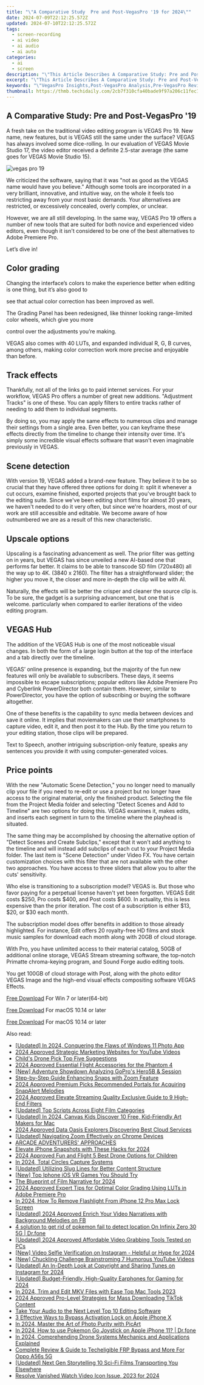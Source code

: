 ```yaml
---
title: "\"A Comparative Study  Pre and Post-VegasPro '19 for 2024\""
date: 2024-07-09T22:12:25.572Z
updated: 2024-07-10T22:12:25.572Z
tags: 
  - screen-recording
  - ai video
  - ai audio
  - ai auto
categories: 
  - ai
  - screen
description: "\"This Article Describes A Comparative Study: Pre and Post-VegasPro '19 for 2024\""
excerpt: "\"This Article Describes A Comparative Study: Pre and Post-VegasPro '19 for 2024\""
keywords: "\"VegasPro Insights,Post-VegasPro Analysis,Pre-VegasPro Review,VegasPro '19 Impacts,Pro Gaming Evolution,VegasPro 2019 Summary,Pre-Post VegasPro Comparison\""
thumbnail: https://thmb.techidaily.com/2cb7f310cfa40bade9f97a206c11fec1a7936d92f7d177b793679fa54a81c9a8.jpg
---
```


## A Comparative Study: Pre and Post-VegasPro '19

A fresh take on the traditional video editing program is VEGAS Pro 19\. New name, new features, but is VEGAS still the same under the surface? VEGAS has always involved some dice-rolling. In our evaluation of VEGAS Movie Studio 17, the video editor received a definite 2.5-star average (the same goes for VEGAS Movie Studio 15).

![vegas pro 19](https://images.wondershare.com/filmora/article-images/2022/07/vegas-pro-19.jpg)

We criticized the software, saying that it was "not as good as the VEGAS name would have you believe." Although some tools are incorporated in a very brilliant, innovative, and intuitive way, on the whole it feels too restricting away from your most basic demands. Your alternatives are restricted, or excessively concealed, overly complex, or unclear.

However, we are all still developing. In the same way, VEGAS Pro 19 offers a number of new tools that are suited for both novice and experienced video editors, even though it isn't considered to be one of the best alternatives to Adobe Premiere Pro.

Let’s dive in!

## Color grading

Changing the interface’s colors to make the experience better when editing is one thing, but it’s also good to

see that actual color correction has been improved as well.

The Grading Panel has been redesigned, like thinner looking range-limited color wheels, which give you more

control over the adjustments you’re making.

VEGAS also comes with 40 LUTs, and expanded individual R, G, B curves, among others, making color correction work more precise and enjoyable than before.

## Track effects

Thankfully, not all of the links go to paid internet services. For your workflow, VEGAS Pro offers a number of great new additions. "Adjustment Tracks" is one of these. You can apply filters to entire tracks rather of needing to add them to individual segments.

By doing so, you may apply the same effects to numerous clips and manage their settings from a single area. Even better, you can keyframe these effects directly from the timeline to change their intensity over time. It's simply some incredible visual effects software that wasn't even imaginable previously in VEGAS.

## Scene detection

With version 19, VEGAS added a brand-new feature. They believe it to be so crucial that they have offered three options for doing it: split it whenever a cut occurs, examine finished, exported projects that you've brought back to the editing suite. Since we've been editing short films for almost 20 years, we haven't needed to do it very often, but since we're hoarders, most of our work are still accessible and editable. We become aware of how outnumbered we are as a result of this new characteristic.

## Upscale options

Upscaling is a fascinating advancement as well. The prior filter was getting on in years, but VEGAS has since unveiled a new AI-based one that performs far better. It claims to be able to transcode SD film (720x480) all the way up to 4K. (3840 x 2160). The filter has a straightforward slider; the higher you move it, the closer and more in-depth the clip will be with AI.

Naturally, the effects will be better the crisper and cleaner the source clip is. To be sure, the gadget is a surprising advancement, but one that is welcome. particularly when compared to earlier iterations of the video editing program.

## VEGAS Hub

The addition of the VEGAS Hub is one of the most noticeable visual changes. In both the form of a large login button at the top of the interface and a tab directly over the timeline.

VEGAS’ online presence is expanding, but the majority of the fun new features will only be available to subscribers. These days, it seems impossible to escape subscriptions; popular editors like Adobe Premiere Pro and Cyberlink PowerDirector both contain them. However, similar to PowerDirector, you have the option of subscribing or buying the software altogether.

One of these benefits is the capability to sync media between devices and save it online. It implies that moviemakers can use their smartphones to capture video, edit it, and then post it to the Hub. By the time you return to your editing station, those clips will be prepared.

Text to Speech, another intriguing subscription-only feature, speaks any sentences you provide it with using computer-generated voices.

## Price points

With the new "Automatic Scene Detection," you no longer need to manually clip your file if you need to re-edit or use a project but no longer have access to the original material, only the finished product. Selecting the file from the Project Media folder and selecting "Detect Scenes and Add to Timeline" are two options for doing this. VEGAS examines it, makes edits, and inserts each segment in turn to the timeline where the playhead is situated.

The same thing may be accomplished by choosing the alternative option of "Detect Scenes and Create Subclips," except that it won't add anything to the timeline and will instead add subclips of each cut to your Project Media folder. The last item is "Scene Detection" under Video FX. You have certain customization choices with this filter that are not available with the other two approaches. You have access to three sliders that allow you to alter the cuts' sensitivity.

Who else is transitioning to a subscription model? VEGAS is. But those who favor paying for a perpetual license haven't yet been forgotten. VEGAS Edit costs $250, Pro costs $400, and Post costs $600\. In actuality, this is less expensive than the prior iteration. The cost of a subscription is either $13, $20, or $30 each month.

The subscription model does offer benefits in addition to those already highlighted. For instance, Edit offers 20 royalty-free HD films and stock music samples for download each month along with 20GB of cloud storage.

With Pro, you have unlimited access to their material catalog, 50GB of additional online storage, VEGAS Stream streaming software, the top-notch Primatte chroma-keying program, and Sound Forge audio editing tools.

You get 100GB of cloud storage with Post, along with the photo editor VEGAS Image and the high-end visual effects compositing software VEGAS Effects.

[Free Download](https://tools.techidaily.com/wondershare/filmora/download/) For Win 7 or later(64-bit)

[Free Download](https://tools.techidaily.com/wondershare/filmora/download/) For macOS 10.14 or later

[Free Download](https://tools.techidaily.com/wondershare/filmora/download/) For macOS 10.14 or later

<ins class="adsbygoogle"
     style="display:block"
     data-ad-format="autorelaxed"
     data-ad-client="ca-pub-7571918770474297"
     data-ad-slot="1223367746"></ins>

<ins class="adsbygoogle"
     style="display:block"
     data-ad-format="autorelaxed"
     data-ad-client="ca-pub-7571918770474297"
     data-ad-slot="1223367746"></ins>



<ins class="adsbygoogle"
     style="display:block"
     data-ad-client="ca-pub-7571918770474297"
     data-ad-slot="8358498916"
     data-ad-format="auto"
     data-full-width-responsive="true"></ins>


<span class="atpl-alsoreadstyle">Also read:</span>
<div><ul>
<li><a href="https://fox-boxes.techidaily.com/updated-in-2024-conquering-the-flaws-of-windows-11-photo-app/"><u>[Updated] In 2024, Conquering the Flaws of Windows 11 Photo App</u></a></li>
<li><a href="https://fox-boxes.techidaily.com/2024-approved-strategic-marketing-websites-for-youtube-videos/"><u>2024 Approved  Strategic Marketing Websites for YouTube Videos</u></a></li>
<li><a href="https://fox-boxes.techidaily.com/childs-drone-pick-top-five-suggestions/"><u>Child's Drone Pick  Top Five Suggestions</u></a></li>
<li><a href="https://fox-boxes.techidaily.com/2024-approved-essential-flight-accessories-for-the-phantom-4/"><u>2024 Approved  Essential Flight Accessories for the Phantom 4</u></a></li>
<li><a href="https://fox-boxes.techidaily.com/new-adventure-showdown-analyzing-gopros-hero5b-and-session/"><u>[New] Adventure Showdown  Analyzing GoPro's Hero5B & Session</u></a></li>
<li><a href="https://fox-boxes.techidaily.com/step-by-step-guide-enhancing-snaps-with-zoom-feature/"><u>Step-by-Step Guide  Enhancing Snaps with Zoom Feature</u></a></li>
<li><a href="https://fox-boxes.techidaily.com/2024-approved-premium-picks-recommended-portals-for-acquiring-snapalert-melodies/"><u>2024 Approved  Premium Picks  Recommended Portals for Acquiring SnapAlert Melodies</u></a></li>
<li><a href="https://fox-boxes.techidaily.com/2024-approved-elevate-streaming-quality-exclusive-guide-to-9-high-end-filters/"><u>2024 Approved  Elevate Streaming Quality  Exclusive Guide to 9 High-End Filters</u></a></li>
<li><a href="https://fox-boxes.techidaily.com/updated-top-scripts-across-eight-film-categories/"><u>[Updated] Top Scripts Across Eight Film Categories</u></a></li>
<li><a href="https://fox-boxes.techidaily.com/updated-in-2024-canvas-kids-discover-10-free-kid-friendly-art-makers-for-mac/"><u>[Updated] In 2024, Canvas Kids  Discover 10 Free, Kid-Friendly Art Makers for Mac</u></a></li>
<li><a href="https://fox-boxes.techidaily.com/2024-approved-data-oasis-explorers-discovering-best-cloud-services/"><u>2024 Approved  Data Oasis Explorers  Discovering Best Cloud Services</u></a></li>
<li><a href="https://fox-boxes.techidaily.com/updated-navigating-zoom-effectively-on-chrome-devices/"><u>[Updated] Navigating Zoom Effectively on Chrome Devices</u></a></li>
<li><a href="https://fox-boxes.techidaily.com/arcade-adventurers-approaches/"><u>ARCADE ADVENTURERS' APPROACHES</u></a></li>
<li><a href="https://fox-boxes.techidaily.com/elevate-iphone-snapshots-with-these-hacks-for-2024/"><u>Elevate iPhone Snapshots with These Hacks for 2024</u></a></li>
<li><a href="https://fox-boxes.techidaily.com/2024-approved-fun-and-flight-5-best-drone-options-for-children/"><u>2024 Approved  Fun and Flight  5 Best Drone Options for Children</u></a></li>
<li><a href="https://fox-boxes.techidaily.com/in-2024-total-circles-capture-systems/"><u>In 2024, Total Circles Capture Systems</u></a></li>
<li><a href="https://fox-boxes.techidaily.com/updated-utilizing-slug-lines-for-better-content-structure/"><u>[Updated] Utilizing Slug Lines for Better Content Structure</u></a></li>
<li><a href="https://fox-boxes.techidaily.com/new-top-iphone-ios-vr-games-you-should-try/"><u>[New] Top Iphone iOS VR Games You Should Try</u></a></li>
<li><a href="https://fox-boxes.techidaily.com/the-blueprint-of-film-narrative-for-2024/"><u>The Blueprint of Film Narrative for 2024</u></a></li>
<li><a href="https://fox-boxes.techidaily.com/2024-approved-expert-tips-for-optimal-color-grading-using-luts-in-adobe-premiere-pro/"><u>2024 Approved  Expert Tips for Optimal Color Grading Using LUTs in Adobe Premiere Pro</u></a></li>
<li><a href="https://ios-unlock.techidaily.com/in-2024-how-to-remove-flashlight-from-iphone-12-pro-max-lock-screen-by-drfone-ios/"><u>In 2024, How To Remove Flashlight From iPhone 12 Pro Max Lock Screen</u></a></li>
<li><a href="https://facebook-videos.techidaily.com/updated-2024-approved-enrich-your-video-narratives-with-background-melodies-on-fb/"><u>[Updated] 2024 Approved  Enrich Your Video Narratives with Background Melodies on FB</u></a></li>
<li><a href="https://android-pokemon-go.techidaily.com/4-solution-to-get-rid-of-pokemon-fail-to-detect-location-on-infinix-zero-30-5g-drfone-by-drfone-virtual-android/"><u>4 solution to get rid of pokemon fail to detect location On Infinix Zero 30 5G | Dr.fone</u></a></li>
<li><a href="https://screen-video-capture.techidaily.com/updated-2024-approved-affordable-video-grabbing-tools-tested-on-pcs/"><u>[Updated] 2024 Approved  Affordable Video Grabbing Tools Tested on PCs</u></a></li>
<li><a href="https://instagram-clips.techidaily.com/new-video-selfie-verification-on-instagram-helpful-or-hype-for-2024/"><u>[New] Video Selfie Verification on Instagram - Helpful or Hype for 2024</u></a></li>
<li><a href="https://youtube-clips.techidaily.com/new-chuckling-challenge-brainstroming-7-humorous-youtube-videos/"><u>[New] Chuckling Challenge  Brainstroming 7 Humorous YouTube Videos</u></a></li>
<li><a href="https://fox-access.techidaily.com/updated-an-in-depth-look-at-copyright-and-sharing-tunes-on-instagram-for-2024/"><u>[Updated] An In-Depth Look at Copyright and Sharing Tunes on Instagram for 2024</u></a></li>
<li><a href="https://video-screen-grab.techidaily.com/updated-budget-friendly-high-quality-earphones-for-gaming-for-2024/"><u>[Updated] Budget-Friendly, High-Quality Earphones for Gaming for 2024</u></a></li>
<li><a href="https://ai-video-tools.techidaily.com/in-2024-trim-and-edit-mkv-files-with-ease-top-mac-tools-2023/"><u>In 2024, Trim and Edit MKV Files with Ease Top Mac Tools 2023</u></a></li>
<li><a href="https://extra-support.techidaily.com/2024-approved-pro-level-strategies-for-mass-downloading-tiktok-content/"><u>2024 Approved  Pro-Level Strategies for Mass Downloading TikTok Content</u></a></li>
<li><a href="https://video-ai-editor.techidaily.com/take-your-audio-to-the-next-level-top-10-editing-software/"><u>Take Your Audio to the Next Level Top 10 Editing Software</u></a></li>
<li><a href="https://activate-lock.techidaily.com/3-effective-ways-to-bypass-activation-lock-on-apple-iphone-x-by-drfone-ios/"><u>3 Effective Ways to Bypass Activation Lock on Apple iPhone X</u></a></li>
<li><a href="https://extra-approaches.techidaily.com/in-2024-master-the-art-of-photo-purity-with-picart/"><u>In 2024, Master the Art of Photo Purity with PicArt</u></a></li>
<li><a href="https://ios-pokemon-go.techidaily.com/in-2024-how-to-use-pokemon-go-joystick-on-apple-iphone-11-drfone-by-drfone-virtual-ios/"><u>In 2024, How to use Pokemon Go Joystick on Apple iPhone 11? | Dr.fone</u></a></li>
<li><a href="https://extra-information.techidaily.com/in-2024-comprehending-drone-systems-mechanics-and-applications-explained/"><u>In 2024, Comprehending Drone Systems  Mechanics and Applications Explained</u></a></li>
<li><a href="https://easy-unlock-android.techidaily.com/complete-review-and-guide-to-techeligible-frp-bypass-and-more-for-oppo-a56s-5g-by-drfone-android/"><u>Complete Review & Guide to Techeligible FRP Bypass and More For Oppo A56s 5G</u></a></li>
<li><a href="https://extra-approaches.techidaily.com/updated-next-gen-storytelling-10-sci-fi-films-transporting-you-elsewhere/"><u>[Updated] Next Gen Storytelling  10 Sci-Fi Films Transporting You Elsewhere</u></a></li>
<li><a href="https://facebook-video-content.techidaily.com/resolve-vanished-watch-video-icon-issue-2023-for-2024/"><u>Resolve Vanished Watch Video Icon Issue, 2023 for 2024</u></a></li>
</ul></div>
